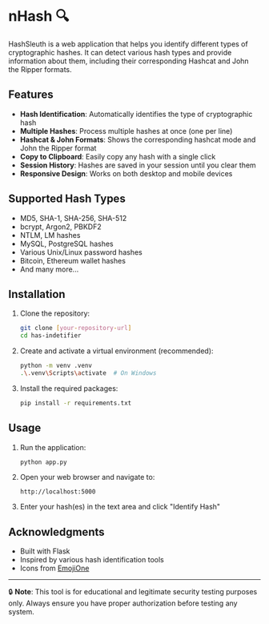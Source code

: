 # nHash 🔍

HashSleuth is a web application that helps you identify different types of cryptographic hashes. It can detect various hash types and provide information about them, including their corresponding Hashcat and John the Ripper formats.



## Features

- **Hash Identification**: Automatically identifies the type of cryptographic hash
- **Multiple Hashes**: Process multiple hashes at once (one per line)
- **Hashcat & John Formats**: Shows the corresponding hashcat mode and John the Ripper format
- **Copy to Clipboard**: Easily copy any hash with a single click
- **Session History**: Hashes are saved in your session until you clear them
- **Responsive Design**: Works on both desktop and mobile devices

## Supported Hash Types

- MD5, SHA-1, SHA-256, SHA-512
- bcrypt, Argon2, PBKDF2
- NTLM, LM hashes
- MySQL, PostgreSQL hashes
- Various Unix/Linux password hashes
- Bitcoin, Ethereum wallet hashes
- And many more...

## Installation

1. Clone the repository:
   ```bash
   git clone [your-repository-url]
   cd has-indetifier
   ```

2. Create and activate a virtual environment (recommended):
   ```bash
   python -m venv .venv
   .\.venv\Scripts\activate  # On Windows
   ```

3. Install the required packages:
   ```bash
   pip install -r requirements.txt
   ```

## Usage

1. Run the application:
   ```bash
   python app.py
   ```

2. Open your web browser and navigate to:
   ```
   http://localhost:5000
   ```

3. Enter your hash(es) in the text area and click "Identify Hash"


## Acknowledgments

- Built with Flask
- Inspired by various hash identification tools
- Icons from [EmojiOne](https://www.emojione.com/)

---

🔒 **Note**: This tool is for educational and legitimate security testing purposes only. Always ensure you have proper authorization before testing any system.
